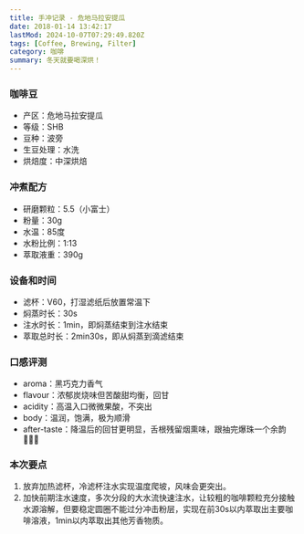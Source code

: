 ```yaml
---
title: 手冲记录 - 危地马拉安提瓜
date: 2018-01-14 13:42:17
lastMod: 2024-10-07T07:29:49.820Z
tags: [Coffee, Brewing, Filter]
category: 咖啡
summary: 冬天就要喝深烘！
---
```


### 咖啡豆

- 产区：危地马拉安提瓜
- 等级：SHB
- 豆种：波旁
- 生豆处理：水洗
- 烘焙度：中深烘焙

### 冲煮配方

- 研磨颗粒：5.5（小富士）
- 粉量：30g
- 水温：85度
- 水粉比例：1:13
- 萃取液重：390g

### 设备和时间

- 滤杯：V60，打湿滤纸后放置常温下
- 焖蒸时长：30s
- 注水时长：1min，即焖蒸结束到注水结束
- 萃取总时长：2min30s，即从焖蒸到滴滤结束

### 口感评测

- aroma：黑巧克力香气
- flavour：浓郁炭烧味但苦酸甜均衡，回甘
- acidity：高温入口微微果酸，不突出
- body：温润，饱满，极为顺滑
- after-taste：降温后的回甘更明显，舌根残留烟熏味，跟抽完爆珠一个余韵🕵🏻‍♂️

### 本次要点

1. 放弃加热滤杯，冷滤杯注水实现温度爬坡，风味会更突出。
2. 加快前期注水速度，多次分段的大水流快速注水，让较粗的咖啡颗粒充分接触水源溶解，但要稳定圆圈不能过分冲击粉层，实现在前30s以内萃取出主要咖啡溶液，1min以内萃取出其他芳香物质。
